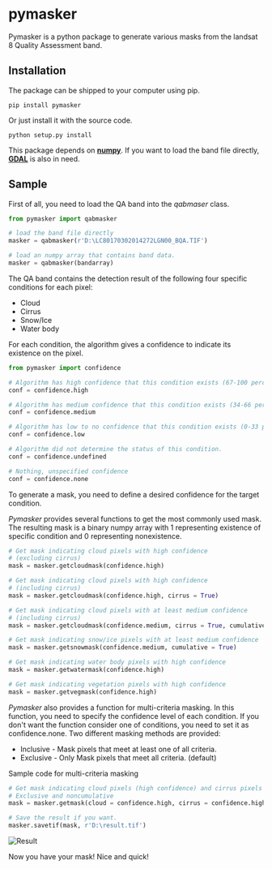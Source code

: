 # pymasker

Pymasker is a python package to generate various masks from the landsat 8 Quality Assessment band.

## Installation

The package can be shipped to your computer using pip.

	pip install pymasker

Or just install it with the source code.

	python setup.py install

This package depends on [**numpy**](http://www.numpy.org/). If you want to load the band file directly, [**GDAL**](https://pypi.python.org/pypi/GDAL/) is also in need.

## Sample

First of all, you need to load the QA band into the *qabmaser* class.
	
```python
from pymasker import qabmasker

# load the band file directly
masker = qabmasker(r'D:\LC80170302014272LGN00_BQA.TIF')

# load an numpy array that contains band data.
masker = qabmasker(bandarray)
```

The QA band contains the detection result of the following four specific conditions for each pixel:

* Cloud
* Cirrus
* Snow/Ice
* Water body

For each condition, the algorithm gives a confidence to indicate its existence on the pixel.

```python
from pymasker import confidence

# Algorithm has high confidence that this condition exists (67-100 percent confidence).
conf = confidence.high

# Algorithm has medium confidence that this condition exists (34-66 percent confidence).
conf = confidence.medium

# Algorithm has low to no confidence that this condition exists (0-33 percent confidence)
conf = confidence.low

# Algorithm did not determine the status of this condition.
conf = confidence.undefined

# Nothing, unspecified confidence
conf = confidence.none
```

To generate a mask, you need to define a desired confidence for the target condition. 

*Pymasker* provides several functions to get the most commonly used mask. The resulting mask is a binary numpy array with 1 representing existence of specific condition and 0 representing nonexistence.

```python
# Get mask indicating cloud pixels with high confidence 
# (excluding cirrus)
mask = masker.getcloudmask(confidence.high)

# Get mask indicating cloud pixels with high confidence 
# (including cirrus)
mask = masker.getcloudmask(confidence.high, cirrus = True)

# Get mask indicating cloud pixels with at least medium confidence 
# (including cirrus)
mask = masker.getcloudmask(confidence.medium, cirrus = True, cumulative = True)

# Get mask indicating snow/ice pixels with at least medium confidence
mask = masker.getsnowmask(confidence.medium, cumulative = True)

# Get mask indicating water body pixels with high confidence
mask = masker.getwatermask(confidence.high)

# Get mask indicating vegetation pixels with high confidence
mask = masker.getvegmask(confidence.high)
```

*Pymasker* also provides a function for multi-criteria masking. In this function, you need to specify the confidence level of each condition. If you don't want the function consider one of conditions, you need to set it as confidence.none. Two different masking methods are provided:

* Inclusive	-	Mask pixels that meet at least one of all criteria.
* Exclusive	-	Only Mask pixels that meet all criteria. (default)

Sample code for multi-criteria masking

```python
# Get mask indicating cloud pixels (high confidence) and cirrus pixels (high confidence).
# Exclusive and noncumulative
mask = masker.getmask(cloud = confidence.high, cirrus = confidence.high)

# Save the result if you want.
masker.savetif(mask, r'D:\result.tif')
```

![Result](http://haoliangyu.net/images/GIS/masking-pymasker/maskresult.png)

Now you have your mask! Nice and quick!
